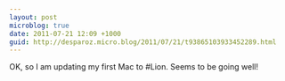 ```yaml
---
layout: post
microblog: true
date: 2011-07-21 12:09 +1000
guid: http://desparoz.micro.blog/2011/07/21/t93865103933452289.html
---
```

OK, so I am updating my first Mac to #Lion. Seems to be going well!
